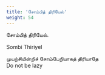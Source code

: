 ```yaml
---
title: 'சோம்பித் திரியேல்'
weight: 54
---
```

 

சோம்பித் திரியேல்.

Sombi Thiriyel

முயற்சியின்றிச் சோம்பேறியாகத் திரியாதே  
Do not be lazy